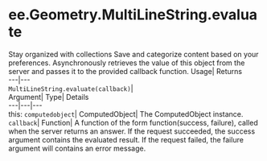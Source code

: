  
#  ee.Geometry.MultiLineString.evaluate 
Stay organized with collections  Save and categorize content based on your preferences. 
Asynchronously retrieves the value of this object from the server and passes it to the provided callback function. Usage| Returns  
---|---  
`MultiLineString.evaluate(callback)`|   
Argument| Type| Details  
---|---|---  
this: `computedobject`| ComputedObject| The ComputedObject instance.  
`callback`| Function| A function of the form function(success, failure), called when the server returns an answer. If the request succeeded, the success argument contains the evaluated result. If the request failed, the failure argument will contains an error message.  
